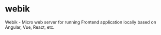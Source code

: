 # webik
Webik  - Micro web server for running Frontend application locally based on Angular, Vue, React, etc.

